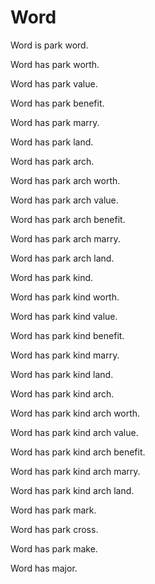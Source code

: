 # Word

Word is park word.

Word has park worth.

Word has park value.

Word has park benefit.

Word has park marry.

Word has park land.

Word has park arch.

Word has park arch worth.

Word has park arch value.

Word has park arch benefit.

Word has park arch marry.

Word has park arch land.

Word has park kind.

Word has park kind worth.

Word has park kind value.

Word has park kind benefit.

Word has park kind marry.

Word has park kind land.

Word has park kind arch.

Word has park kind arch worth.

Word has park kind arch value.

Word has park kind arch benefit.

Word has park kind arch marry.

Word has park kind arch land.

Word has park mark.

Word has park cross.

Word has park make.

Word has major.